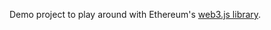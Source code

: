 Demo project to play around with Ethereum's [web3.js library](https://web3js.readthedocs.io/en/latest/).


